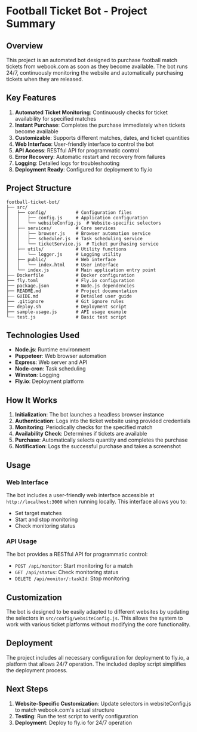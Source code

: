 # Football Ticket Bot - Project Summary

## Overview

This project is an automated bot designed to purchase football match tickets from webook.com as soon as they become available. The bot runs 24/7, continuously monitoring the website and automatically purchasing tickets when they are released.

## Key Features

1. **Automated Ticket Monitoring**: Continuously checks for ticket availability for specified matches
2. **Instant Purchase**: Completes the purchase immediately when tickets become available
3. **Customizable**: Supports different matches, dates, and ticket quantities
4. **Web Interface**: User-friendly interface to control the bot
5. **API Access**: RESTful API for programmatic control
6. **Error Recovery**: Automatic restart and recovery from failures
7. **Logging**: Detailed logs for troubleshooting
8. **Deployment Ready**: Configured for deployment to fly.io

## Project Structure

```
football-ticket-bot/
├── src/
│   ├── config/           # Configuration files
│   │   ├── config.js     # Application configuration
│   │   └── websiteConfig.js  # Website-specific selectors
│   ├── services/         # Core services
│   │   ├── browser.js    # Browser automation service
│   │   ├── scheduler.js  # Task scheduling service
│   │   └── ticketService.js  # Ticket purchasing service
│   ├── utils/            # Utility functions
│   │   └── logger.js     # Logging utility
│   ├── public/           # Web interface
│   │   └── index.html    # User interface
│   └── index.js          # Main application entry point
├── Dockerfile            # Docker configuration
├── fly.toml              # Fly.io configuration
├── package.json          # Node.js dependencies
├── README.md             # Project documentation
├── GUIDE.md              # Detailed user guide
├── .gitignore            # Git ignore rules
├── deploy.sh             # Deployment script
├── sample-usage.js       # API usage example
└── test.js               # Basic test script
```

## Technologies Used

- **Node.js**: Runtime environment
- **Puppeteer**: Web browser automation
- **Express**: Web server and API
- **Node-cron**: Task scheduling
- **Winston**: Logging
- **Fly.io**: Deployment platform

## How It Works

1. **Initialization**: The bot launches a headless browser instance
2. **Authentication**: Logs into the ticket website using provided credentials
3. **Monitoring**: Periodically checks for the specified match
4. **Availability Check**: Determines if tickets are available
5. **Purchase**: Automatically selects quantity and completes the purchase
6. **Notification**: Logs the successful purchase and takes a screenshot

## Usage

### Web Interface

The bot includes a user-friendly web interface accessible at `http://localhost:3000` when running locally. This interface allows you to:

- Set target matches
- Start and stop monitoring
- Check monitoring status

### API Usage

The bot provides a RESTful API for programmatic control:

- `POST /api/monitor`: Start monitoring for a match
- `GET /api/status`: Check monitoring status
- `DELETE /api/monitor/:taskId`: Stop monitoring

## Customization

The bot is designed to be easily adapted to different websites by updating the selectors in `src/config/websiteConfig.js`. This allows the system to work with various ticket platforms without modifying the core functionality.

## Deployment

The project includes all necessary configuration for deployment to fly.io, a platform that allows 24/7 operation. The included deploy script simplifies the deployment process.

## Next Steps

1. **Website-Specific Customization**: Update selectors in websiteConfig.js to match webook.com's actual structure
2. **Testing**: Run the test script to verify configuration
3. **Deployment**: Deploy to fly.io for 24/7 operation 